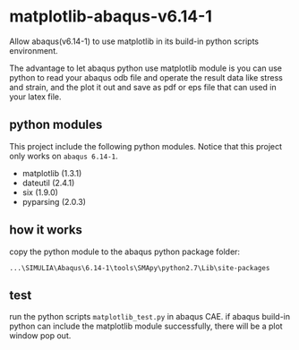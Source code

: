 # matplotlib-abaqus-v6.14-1
Allow abaqus(v6.14-1) to use matplotlib in its build-in python scripts environment.

The advantage to let abaqus python use matplotlib module is you can use python to read your abaqus odb file and operate the result data like stress and strain, and the plot it out and save as pdf or eps file that can used in your latex file.

## python modules
This project include the following python modules. Notice that this project only works on `abaqus 6.14-1`.
* matplotlib (1.3.1)
* dateutil (2.4.1)
* six (1.9.0)
* pyparsing (2.0.3)

## how it works
copy the python module to the abaqus python package folder:
```
...\SIMULIA\Abaqus\6.14-1\tools\SMApy\python2.7\Lib\site-packages
```

## test
run the python scripts `matplotlib_test.py` in abaqus CAE. if abaqus build-in python can include the matplotlib module successfully, there will be a plot window pop out.
